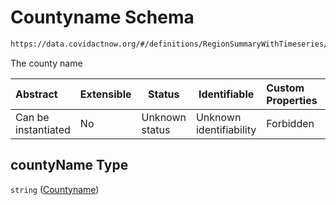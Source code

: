# Countyname Schema

```txt
https://data.covidactnow.org/#/definitions/RegionSummaryWithTimeseries/properties/countyName
```

The county name


| Abstract            | Extensible | Status         | Identifiable            | Custom Properties | Additional Properties | Access Restrictions | Defined In                                                   |
| :------------------ | ---------- | -------------- | ----------------------- | :---------------- | --------------------- | ------------------- | ------------------------------------------------------------ |
| Can be instantiated | No         | Unknown status | Unknown identifiability | Forbidden         | Allowed               | none                | [schemas.json\*](../out/schemas.json "open original schema") |

## countyName Type

`string` ([Countyname](schemas-definitions-regionsummarywithtimeseries-properties-countyname.md))
